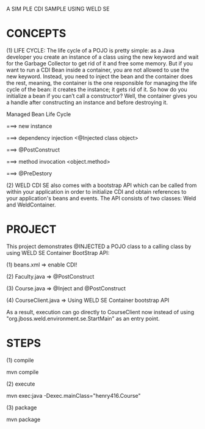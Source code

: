 ﻿A SIM
PLE CDI SAMPLE USING WELD SE

CONCEPTS      
========

(1) LIFE CYCLE: The life cycle of a POJO is pretty simple: as a Java developer you create an instance of a class using the new keyword and wait for the Garbage Collector to get rid of it and free some memory. But if you want to run a CDI Bean inside a container, you are not allowed to use the new keyword. Instead, you need to inject the bean and the container does the rest, meaning, the container is the one responsible for managing the life cycle of the bean: it creates the instance; it gets rid of it. So how do you initialize a bean if you can’t call a constructor? Well, the container gives you a handle after
constructing an instance and before destroying it.

Managed Bean Life Cycle

===> new instance <calling class>

===> dependency injection <@Injected class object>

===> @PostConstruct <Injected class>

===> method invocation <object.method>

===> @PreDestory  <Injected class>

(2) WELD CDI SE also comes with a bootstrap API which can be called from within your application in order to initialize CDI and obtain references to your application's beans and events. The API consists of two classes: Weld and WeldContainer.

PROJECT 
=======
This project demonstrates @INJECTED a POJO class to a calling class by using WELD SE Container BootStrap API:

(1) beans.xml => enable CDI!

(2) Faculty.java => @PostConstruct

(3) Course.java => @Inject and @PostConstruct

(4) CourseClient.java => Using WELD SE Container bootstrap API

As a result, execution can go directly to CourseClient now instead of using "org.jboss.weld.environment.se.StartMain" as an entry point.

STEPS
=====

(1) compile

  mvn compile
  
(2) execute

  mvn exec:java -Dexec.mainClass="henry416.Course"
  
(3) package

  mvn package